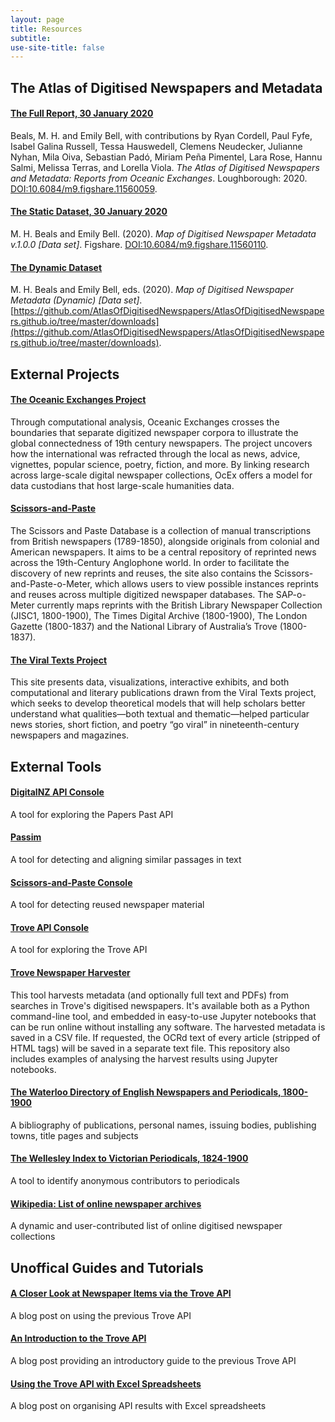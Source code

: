 ```yaml
---
layout: page
title: Resources
subtitle:  
use-site-title: false
---
```


## The Atlas of Digitised Newspapers and Metadata

#### [The Full Report, 30 January 2020](http://www.doi.org/10.6084/m9.figshare.11560059)

Beals, M. H. and Emily Bell, with contributions by Ryan Cordell, Paul Fyfe, Isabel Galina Russell, Tessa Hauswedell, Clemens Neudecker, Julianne Nyhan, Mila Oiva, Sebastian Padó, Miriam Peña Pimentel, Lara Rose, Hannu Salmi, Melissa Terras, and Lorella Viola. *The Atlas of Digitised Newspapers and Metadata: Reports from Oceanic Exchanges*. Loughborough: 2020. [DOI:10.6084/m9.figshare.11560059](http://www.doi.org/10.6084/m9.figshare.11560059).

#### [The Static Dataset, 30 January 2020](http://www.doi.org/10.6084/m9.figshare.11560110)

M. H. Beals and Emily Bell. (2020). *Map of Digitised Newspaper Metadata v.1.0.0 [Data set]*. Figshare. [DOI:10.6084/m9.figshare.11560110](http://www.doi.org/10.6084/m9.figshare.11560110).

#### [The Dynamic Dataset](https://github.com/AtlasOfDigitisedNewspapers/AtlasOfDigitisedNewspapers.github.io/tree/master/downloads)

M. H. Beals and Emily Bell, eds. (2020). *Map of Digitised Newspaper Metadata (Dynamic) [Data set]*. [https://github.com/AtlasOfDigitisedNewspapers/AtlasOfDigitisedNewspapers.github.io/tree/master/downloads](https://github.com/AtlasOfDigitisedNewspapers/AtlasOfDigitisedNewspapers.github.io/tree/master/downloads).

## External Projects

#### [The Oceanic Exchanges Project](http://www.oceanicexchanges.org)

Through computational analysis, Oceanic Exchanges crosses the boundaries that separate digitized newspaper corpora to illustrate the global connectedness of 19th century newspapers. The project uncovers how the international was refracted through the local as news, advice, vignettes, popular science, poetry, fiction, and more. By linking research across large-scale digital newspaper collections, OcEx offers a model for data custodians that host large-scale humanities data.

#### [Scissors-and-Paste](http://www.scissorsandpaste.net)

The Scissors and Paste Database is a collection of manual transcriptions from British newspapers (1789-1850), alongside originals from colonial and American newspapers. It aims to be a central repository of reprinted news across the 19th-Century Anglophone world. In order to facilitate the discovery of new reprints and reuses, the site also contains the Scissors-and-Paste-o-Meter, which allows users to view possible instances reprints and reuses across multiple digitized newspaper databases. The SAP-o-Meter currently maps reprints with the British Library Newspaper Collection (JISC1, 1800-1900), The Times Digital Archive (1800-1900), The London Gazette (1800-1837) and the National Library of Australia’s Trove (1800-1837).

#### [The Viral Texts Project](https://viraltexts.org)

This site presents data, visualizations, interactive exhibits, and both computational and literary publications drawn from the Viral Texts project, which seeks to develop theoretical models that will help scholars better understand what qualities—both textual and thematic—helped particular news stories, short fiction, and poetry “go viral” in nineteenth-century newspapers and magazines.

## External Tools

#### [DigitalNZ API Console](https://digitalnz.org/developers)  

A tool for exploring the Papers Past API

#### [Passim](https://github.com/dasmiq/passim)

A tool for detecting and aligning similar passages in text

#### [Scissors-and-Paste Console](https://github.com/mhbeals/sap_console)

A tool for detecting reused newspaper material

#### [Trove API Console](https://troveconsole.herokuapp.com)  

 A tool for exploring the Trove API

#### [Trove Newspaper Harvester](https://glam-workbench.github.io/trove-harvester/)

This tool harvests metadata (and optionally full text and PDFs) from searches in Trove's digitised newspapers. It's available both as a Python command-line tool, and embedded in easy-to-use Jupyter notebooks that can be run online without installing any software. The harvested metadata is saved in a CSV file. If requested, the OCRd text of every article (stripped of HTML tags) will be saved in a separate text file. This repository also includes examples of analysing the harvest results using Jupyter notebooks.

#### [The Waterloo Directory of English Newspapers and Periodicals, 1800-1900](http://www.victorianperiodicals.com/series3/index.asp)  

A bibliography of publications, personal names, issuing bodies, publishing towns, title pages and subjects

#### [The Wellesley Index to Victorian Periodicals, 1824-1900](http://wellesley.chadwyck.co.uk/marketing/index.jsp)  

A tool to identify anonymous contributors to periodicals

#### [Wikipedia: List of online newspaper archives](https://en.wikipedia.org/wiki/Wikipedia:List_of_online_newspaper_archives)  

A dynamic and user-contributed list of online digitised newspaper collections

## Unoffical Guides and Tutorials


#### [A Closer Look at Newspaper Items via the Trove API](https://stumblingfuture.wordpress.com/2014/03/15/a-closer-look-at-newspaper-items-via-the-trove-api/)

A blog post on using the previous Trove API

#### [An Introduction to the Trove API](https://stumblingfuture.wordpress.com/2014/03/11/an-introduction-to-the-trove-api/)

A blog post providing an introductory guide to the previous Trove API

#### [Using the Trove API with Excel Spreadsheets](https://stumblingfuture.wordpress.com/2014/03/13/using-the-trove-api-with-excel-spreadsheets/)

A blog post on organising API results with Excel spreadsheets

